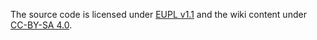 The source code is licensed under [EUPL v1.1](http://ec.europa.eu/idabc/servlets/Docbb6d.pdf?id=31979) 
and the wiki content under [CC-BY-SA 4.0](https://creativecommons.org/licenses/by-sa/4.0/legalcode).
